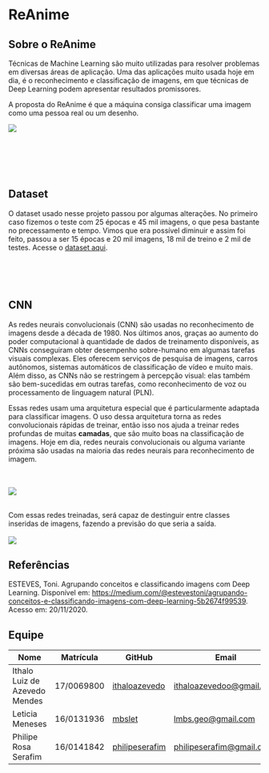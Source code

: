 # ReAnime

## Sobre o ReAnime
Técnicas de Machine Learning são muito utilizadas para resolver problemas em diversas áreas de aplicação. Uma das aplicações muito usada hoje em dia, é o reconhecimento e classificação de imagens, em que técnicas de Deep Learning podem apresentar resultados promissores.

A proposta do ReAnime é que a máquina consiga classificar uma imagem como uma pessoa real ou um desenho.


![](https://media.giphy.com/media/kimYELmyrtIAd1TPFs/giphy.gif)

<br />
<br />
<br />
<br />

## Dataset

O dataset usado nesse projeto passou por algumas alterações.
No primeiro caso fizemos o teste com 25 épocas e 45 mil imagens, o que pesa bastante no precessamento e tempo. Vimos que era possível diminuir e assim foi feito, passou a ser 15 épocas e 20 mil imagens, 18 mil de treino e 2 mil de testes.
Acesse o [dataset aqui]().

<br />
<br />
<br />

## CNN

As redes neurais convolucionais (CNN) são usadas no reconhecimento de imagens desde a década de 1980. Nos últimos anos, graças ao aumento do poder computacional à quantidade de dados de treinamento disponíveis, as CNNs conseguiram obter desempenho sobre-humano em algumas tarefas visuais complexas. Eles oferecem serviços de pesquisa de imagens, carros autônomos, sistemas automáticos de classificação de vídeo e muito mais. Além disso, as CNNs não se restringem à percepção visual: elas também são bem-sucedidas em outras tarefas, como reconhecimento de voz ou processamento de linguagem natural (PLN).

Essas redes usam uma arquitetura especial que é particularmente adaptada para classificar imagens. O uso dessa arquitetura torna as redes convolucionais rápidas de treinar, então isso nos ajuda a treinar redes profundas de muitas **camadas**, que são muito boas na classificação de imagens. Hoje em dia, redes neurais convolucionais ou alguma variante próxima são usadas na maioria das redes neurais para reconhecimento de imagem.
<br />
<br />
<br />


![](https://miro.medium.com/max/500/1*sX6T0Y4aa3ARh7IBS_sdqw.png)
<br />
<br />

Com essas redes treinadas, será capaz de destinguir entre classes inseridas de imagens, fazendo a previsão do que seria a saída.
<br />
<br />
![](https://miro.medium.com/max/1200/1*36MELEhgZsPFuzlZvObnxA.gif)

## Referências
ESTEVES, Toni. Agrupando conceitos e classificando imagens com Deep Learning. Disponível em: https://medium.com/@estevestoni/agrupando-conceitos-e-classificando-imagens-com-deep-learning-5b2674f99539. Acesso em: 20/11/2020.


## Equipe

| Nome | Matrícula | GitHub | Email |
| --- | --- | --- | --- |
| Ithalo Luiz de Azevedo Mendes | 17/0069800 | [ithaloazevedo](https://github.com/ithaloazevedo) | ithaloazevedoo@gmail.com |
| Leticia Meneses | 16/0131936 | [mbslet](https://github.com/mbslet) | lmbs.geo@gmail.com |
| Philipe Rosa Serafim | 16/0141842 | [philipeserafim](https://github.com/philipeserafim) | philipeserafim@gmail.com |